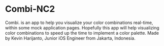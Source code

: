 # Combi-NC2

Combi. is an app to help you visualize your color combinations real-time, within some mock application pages. Hopefully this app will help visualizing color combinations to speed up the time to implement a color palette. Made by Kevin Harijanto, Junior iOS Engineer from Jakarta, Indonesia.
